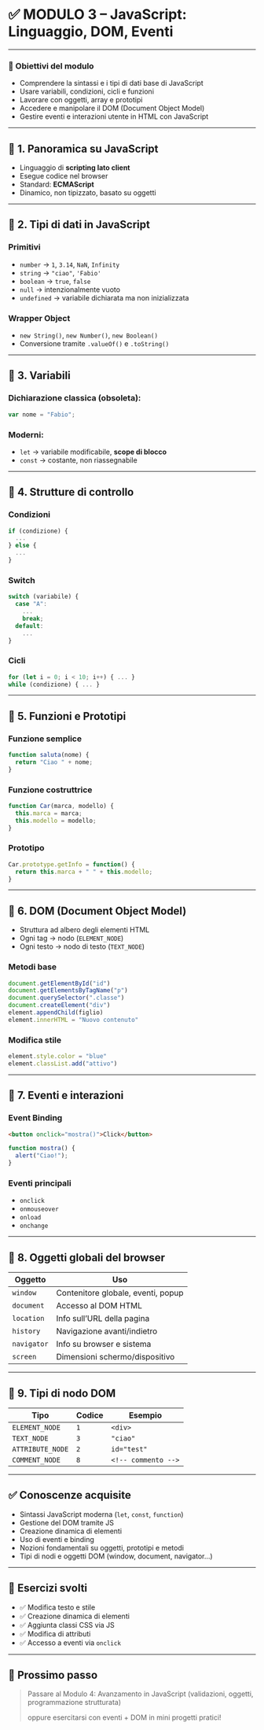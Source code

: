 # ✅ MODULO 3 – JavaScript: Linguaggio, DOM, Eventi

---

### 🧠 Obiettivi del modulo

- Comprendere la sintassi e i tipi di dati base di JavaScript
- Usare variabili, condizioni, cicli e funzioni
- Lavorare con oggetti, array e prototipi
- Accedere e manipolare il DOM (Document Object Model)
- Gestire eventi e interazioni utente in HTML con JavaScript

---

## 🔹 1. Panoramica su JavaScript

- Linguaggio di **scripting lato client**
- Esegue codice nel browser
- Standard: **ECMAScript**
- Dinamico, non tipizzato, basato su oggetti

---

## 🔸 2. Tipi di dati in JavaScript

### Primitivi

- `number` → `1`, `3.14`, `NaN`, `Infinity`
- `string` → `"ciao"`, `'Fabio'`
- `boolean` → `true`, `false`
- `null` → intenzionalmente vuoto
- `undefined` → variabile dichiarata ma non inizializzata

### Wrapper Object

- `new String()`, `new Number()`, `new Boolean()`
- Conversione tramite `.valueOf()` e `.toString()`

---

## 🔹 3. Variabili

### Dichiarazione classica (obsoleta):

```jsx
var nome = "Fabio";

```

### Moderni:

- `let` → variabile modificabile, **scope di blocco**
- `const` → costante, non riassegnabile

---

## 🔸 4. Strutture di controllo

### Condizioni

```jsx
if (condizione) {
  ...
} else {
  ...
}

```

### Switch

```jsx
switch (variabile) {
  case "A":
    ...
    break;
  default:
    ...
}

```

### Cicli

```jsx
for (let i = 0; i < 10; i++) { ... }
while (condizione) { ... }

```

---

## 🔹 5. Funzioni e Prototipi

### Funzione semplice

```jsx
function saluta(nome) {
  return "Ciao " + nome;
}

```

### Funzione costruttrice

```jsx
function Car(marca, modello) {
  this.marca = marca;
  this.modello = modello;
}

```

### Prototipo

```jsx
Car.prototype.getInfo = function() {
  return this.marca + " " + this.modello;
}

```

---

## 🔸 6. DOM (Document Object Model)

- Struttura ad albero degli elementi HTML
- Ogni tag → nodo (`ELEMENT_NODE`)
- Ogni testo → nodo di testo (`TEXT_NODE`)

### Metodi base

```jsx
document.getElementById("id")
document.getElementsByTagName("p")
document.querySelector(".classe")
document.createElement("div")
element.appendChild(figlio)
element.innerHTML = "Nuovo contenuto"

```

### Modifica stile

```jsx
element.style.color = "blue"
element.classList.add("attivo")

```

---

## 🔹 7. Eventi e interazioni

### Event Binding

```html
<button onclick="mostra()">Click</button>

```

```jsx
function mostra() {
  alert("Ciao!");
}

```

### Eventi principali

- `onclick`
- `onmouseover`
- `onload`
- `onchange`

---

## 📄 8. Oggetti globali del browser

| Oggetto | Uso |
| --- | --- |
| `window` | Contenitore globale, eventi, popup |
| `document` | Accesso al DOM HTML |
| `location` | Info sull’URL della pagina |
| `history` | Navigazione avanti/indietro |
| `navigator` | Info su browser e sistema |
| `screen` | Dimensioni schermo/dispositivo |

---

## 📓 9. Tipi di nodo DOM

| Tipo | Codice | Esempio |
| --- | --- | --- |
| `ELEMENT_NODE` | `1` | `<div>` |
| `TEXT_NODE` | `3` | `"ciao"` |
| `ATTRIBUTE_NODE` | `2` | `id="test"` |
| `COMMENT_NODE` | `8` | `<!-- commento -->` |

---

## ✅ Conoscenze acquisite

- Sintassi JavaScript moderna (`let`, `const`, `function`)
- Gestione del DOM tramite JS
- Creazione dinamica di elementi
- Uso di eventi e binding
- Nozioni fondamentali su oggetti, prototipi e metodi
- Tipi di nodi e oggetti DOM (window, document, navigator…)

---

## 🧪 Esercizi svolti

- ✅ Modifica testo e stile
- ✅ Creazione dinamica di elementi
- ✅ Aggiunta classi CSS via JS
- ✅ Modifica di attributi
- ✅ Accesso a eventi via `onclick`

---

## 🧠 Prossimo passo

> Passare al Modulo 4: Avanzamento in JavaScript (validazioni, oggetti, programmazione strutturata)
> 
> 
> oppure esercitarsi con eventi + DOM in mini progetti pratici!
>